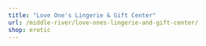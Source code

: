 ```yaml
---
title: "Love One's Lingerie & Gift Center"
url: /middle-river/love-ones-lingerie-and-gift-center/
shop: erotic
---
```


